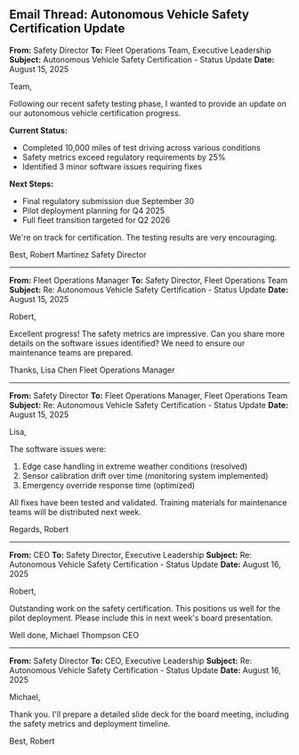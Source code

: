 ## Email Thread: Autonomous Vehicle Safety Certification Update

**From:** Safety Director
**To:** Fleet Operations Team, Executive Leadership
**Subject:** Autonomous Vehicle Safety Certification - Status Update
**Date:** August 15, 2025

Team,

Following our recent safety testing phase, I wanted to provide an update on our autonomous vehicle certification progress.

**Current Status:**
- Completed 10,000 miles of test driving across various conditions
- Safety metrics exceed regulatory requirements by 25%
- Identified 3 minor software issues requiring fixes

**Next Steps:**
- Final regulatory submission due September 30
- Pilot deployment planning for Q4 2025
- Full fleet transition targeted for Q2 2026

We're on track for certification. The testing results are very encouraging.

Best,
Robert Martinez
Safety Director

---

**From:** Fleet Operations Manager
**To:** Safety Director, Fleet Operations Team
**Subject:** Re: Autonomous Vehicle Safety Certification - Status Update
**Date:** August 15, 2025

Robert,

Excellent progress! The safety metrics are impressive. Can you share more details on the software issues identified? We need to ensure our maintenance teams are prepared.

Thanks,
Lisa Chen
Fleet Operations Manager

---

**From:** Safety Director
**To:** Fleet Operations Manager, Fleet Operations Team
**Subject:** Re: Autonomous Vehicle Safety Certification - Status Update
**Date:** August 15, 2025

Lisa,

The software issues were:
1. Edge case handling in extreme weather conditions (resolved)
2. Sensor calibration drift over time (monitoring system implemented)
3. Emergency override response time (optimized)

All fixes have been tested and validated. Training materials for maintenance teams will be distributed next week.

Regards,
Robert

---

**From:** CEO
**To:** Safety Director, Executive Leadership
**Subject:** Re: Autonomous Vehicle Safety Certification - Status Update
**Date:** August 16, 2025

Robert,

Outstanding work on the safety certification. This positions us well for the pilot deployment. Please include this in next week's board presentation.

Well done,
Michael Thompson
CEO

---

**From:** Safety Director
**To:** CEO, Executive Leadership
**Subject:** Re: Autonomous Vehicle Safety Certification - Status Update
**Date:** August 16, 2025

Michael,

Thank you. I'll prepare a detailed slide deck for the board meeting, including the safety metrics and deployment timeline.

Best,
Robert
